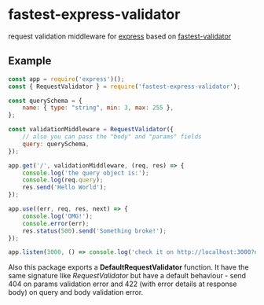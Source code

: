 # fastest-express-validator
request validation middleware for [express][express]
based on [fastest-validator][fastest-validator]

[express]: https://expressjs.com
[fastest-validator]: https://github.com/icebob/fastest-validator

## Example
``` js
const app = require('express')();
const { RequestValidator } = require('fastest-express-validator');

const querySchema = {
    name: { type: "string", min: 3, max: 255 },
};

const validationMiddleware = RequestValidator({
    // also you can pass the "body" and "params" fields
    query: querySchema,
});

app.get('/', validationMiddleware, (req, res) => {
    console.log('the query object is:');
    console.log(req.query);
    res.send('Hello World');
});

app.use((err, req, res, next) => {
    console.log('OMG!');
    console.error(err);
    res.status(500).send('Something broke!');
});

app.listen(3000, () => console.log('check it on http://localhost:3000?name=one'));
```

Also this package exports a **DefaultRequestValidator** function. It have the same signature like *RequestValidator* but have a default behaviour - send 404 on params validation error and 422 (with error details at response body) on query and body validation error.
